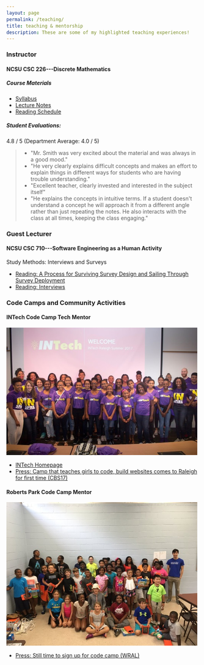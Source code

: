 ```yaml
---
layout: page
permalink: /teaching/
title: teaching & mentorship
description: These are some of my highlighted teaching experiences!
---
```


### Instructor

#### **NCSU CSC 226---Discrete Mathematics**  

##### Course Materials
- [Syllabus](/assets/pdf/CSC_226_syllabus_Smith_2017.pdf)
- [Lecture Notes](https://drive.google.com/open?id=0BzCTsFTvzVNXVzZ4a2NacVA2SmM)
- [Reading Schedule](https://drive.google.com/open?id=1-RV9bInA3YxNKsnaumblgTTdTMCPQ2RAJ6z1ZSo1doc)

##### Student Evaluations: 
4.8 / 5 (Department Average: 4.0 / 5)

> * "Mr. Smith was very excited about the material and was always in a good mood."
> * "He very clearly explains difficult concepts and makes an effort to explain things in different ways for students who are having trouble understanding."
> * "Excellent teacher, clearly invested and interested in the subject itself"
> * "He explains the concepts in intuitive terms. If a student doesn't understand a concept he will approach it from a different angle rather than just repeating the notes. He also interacts with the class at all times, keeping the class engaging."

### Guest Lecturer 
#### **NCSU CSC 710---Software Engineering as a Human Activity**

Study Methods: Interviews and Surveys

- [Reading: A Process for Surviving Survey Design and Sailing Through Survey Deployment](https://github.com/ds4se/chapters/blob/master/ermurph/survey-chapter.md)
- [Reading: Interviews](https://github.com/ds4se/chapters/blob/master/cabird/interviews.md)

### Code Camps and Community Activities

#### INTech Code Camp Tech Mentor

![INTech Camp Participants](/assets/img/INTech.jpg)

- [INTech Homepage](http://intechcamp.org/)
- [Press: Camp that teaches girls to code, build websites comes to Raleigh for first time (CBS17)](https://www.cbs17.com/news/local-news/camp-that-teaches-girls-to-code-build-websites-comes-to-raleigh-for-first-time/1016969653)

#### Roberts Park Code Camp Mentor

![Roberts Park Camp Participants](/assets/img/ABBCamp.jpg)

- [Press: Still time to sign up for code camp (WRAL)](https://www.wral.com/still-time-to-sign-up-for-code-camp-40-camp-that-comes-with-free-kindle-fire/17723324/)

